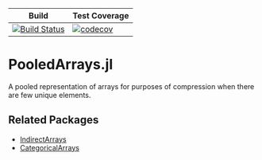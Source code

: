 | Build | Test Coverage |
|-------|---------------|
| [![Build Status](https://travis-ci.org/JuliaData/PooledArrays.jl.svg?branch=master)](https://travis-ci.org/JuliaData/PooledArrays.jl) | [![codecov](https://codecov.io/gh/JuliaData/PooledArrays.jl/branch/master/graph/badge.svg)](https://codecov.io/gh/JuliaData/PooledArrays.jl) |

# PooledArrays.jl

A pooled representation of arrays for purposes of compression when there are few unique elements.

## Related Packages

- [IndirectArrays](https://github.com/JuliaArrays/IndirectArrays.jl) 
- [CategoricalArrays](https://github.com/JuliaData/CategoricalArrays.jl)
